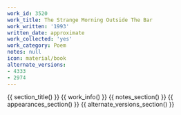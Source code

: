 ```yaml
---
work_id: 3520
work_title: The Strange Morning Outside The Bar
work_written: '1993'
written_date: approximate
work_collected: 'yes'
work_category: Poem
notes: null
icon: material/book
alternate_versions:
- 4333
- 2974
---
```


{{ section_title() }}
{{ work_info() }}
{{ notes_section() }}
{{ appearances_section() }}
{{ alternate_versions_section() }}